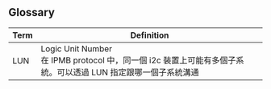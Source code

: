 #

## Glossary

Term | Definition
---- | ----------
LUN | Logic Unit Number </br>在 IPMB protocol 中，同一個 i2c 裝置上可能有多個子系統。可以透過 LUN 指定跟哪一個子系統溝通
